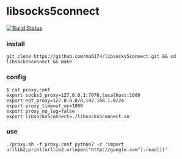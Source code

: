 # libsocks5connect

[![Build Status](https://travis-ci.org/ma6174/libsocks5connect.svg?branch=master)](https://travis-ci.org/ma6174/libsocks5connect)

### install

```
git clone https://github.com/ma6174/libsocks5connect.git && cd libsocks5connect && make
```

### config

```
$ cat proxy.conf
export socks5_proxy=127.0.0.1:7070,localhost:1080
export not_proxy=127.0.0.0/8,192.168.1.0/24
export proxy_timeout_ms=1000
export proxy_no_log=false
export libsocks5connect=./libsocks5connect.so
```

### use

```
./proxy.sh -f proxy.conf python2 -c 'import urllib2;print(urllib2.urlopen("http://google.com").read())'
```
